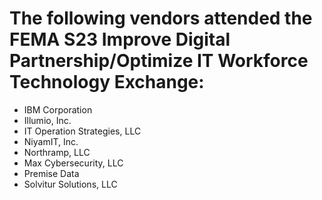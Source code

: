 # The following vendors attended the FEMA S23 Improve Digital Partnership/Optimize IT Workforce Technology Exchange:

- IBM Corporation
- Illumio, Inc.
- IT Operation Strategies, LLC
- NiyamIT, Inc.
- Northramp, LLC
- Max Cybersecurity, LLC
- Premise Data
- Solvitur Solutions, LLC